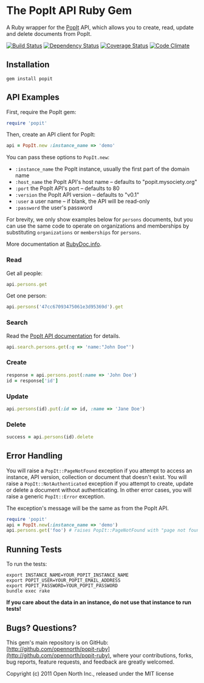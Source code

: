 # The PopIt API Ruby Gem

A Ruby wrapper for the [PopIt](http://popit.mysociety.org/) API, which allows you to create, read, update and delete documents from PopIt.

[![Build Status](https://secure.travis-ci.org/opennorth/popit-ruby.png)](http://travis-ci.org/opennorth/popit-ruby)
[![Dependency Status](https://gemnasium.com/opennorth/popit-ruby.png)](https://gemnasium.com/opennorth/popit-ruby)
[![Coverage Status](https://coveralls.io/repos/opennorth/popit-ruby/badge.png?branch=master)](https://coveralls.io/r/opennorth/popit-ruby)
[![Code Climate](https://codeclimate.com/github/opennorth/popit-ruby.png)](https://codeclimate.com/github/opennorth/popit-ruby)

## Installation

    gem install popit

## API Examples

First, require the PopIt gem:

```ruby
require 'popit'
```

Then, create an API client for PopIt:

```ruby
api = PopIt.new :instance_name => 'demo'
```

You can pass these options to `PopIt.new`:

* `:instance_name` the PopIt instance, usually the first part of the domain name
* `:host_name` the PopIt API's host name – defaults to "popit.mysociety.org"
* `:port` the PopIt API's port – defaults to 80
* `:version` the PopIt API version – defaults to "v0.1"
* `:user` a user name – if blank, the API will be read-only
* `:password` the user's password

For brevity, we only show examples below for `persons` documents, but you can use the same code to operate on organizations and memberships by substituting `organizations` or `memberships` for `persons`.

More documentation at [RubyDoc.info](http://rdoc.info/gems/popit/PopIt).

### Read

Get all people:

```ruby
api.persons.get
```

Get one person:

```ruby
api.persons('47cc67093475061e3d95369d').get
```

### Search

Read the [PopIt API documentation](http://popit.mysociety.org/docs/api/search) for details.

```ruby
api.search.persons.get(:q => 'name:"John Doe"')
```

### Create

```ruby
response = api.persons.post(:name => 'John Doe')
id = response['id']
```

### Update

```ruby
api.persons(id).put(:id => id, :name => 'Jane Doe')
```

### Delete

```ruby
success = api.persons(id).delete
```

## Error Handling

You will raise a `PopIt::PageNotFound` exception if you attempt to access an instance, API version, collection or document that doesn't exist. You will raise a `PopIt::NotAuthenticated` exception if you attempt to create, update or delete a document without authenticating. In other error cases, you will raise a generic `PopIt::Error` exception.

The exception's message will be the same as from the PopIt API.

```ruby
require 'popit'
api = PopIt.new(:instance_name => 'demo')
api.persons.get('foo') # raises PopIt::PageNotFound with "page not found"
```

## Running Tests

To run the tests:

    export INSTANCE_NAME=YOUR_POPIT_INSTANCE_NAME
    export POPIT_USER=YOUR_POPIT_EMAIL_ADDRESS
    export POPIT_PASSWORD=YOUR_POPIT_PASSWORD
    bundle exec rake

**If you care about the data in an instance, do not use that instance to run tests!**

## Bugs? Questions?

This gem's main repository is on GitHub: [http://github.com/opennorth/popit-ruby](http://github.com/opennorth/popit-ruby), where your contributions, forks, bug reports, feature requests, and feedback are greatly welcomed.

Copyright (c) 2011 Open North Inc., released under the MIT license
